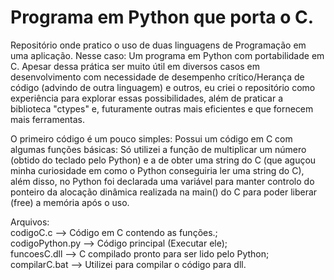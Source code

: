 # Programa em Python que porta o C.

Repositório onde pratico o uso de duas linguagens de Programação em uma aplicação. Nesse caso: Um programa em Python com portabilidade em C. Apesar dessa prática ser muito útil em diversos casos em desenvolvimento com necessidade de desempenho crítico/Herança de código (advindo de outra linguagem) e outros, eu criei o repositório como experiência para explorar essas possibilidades, além de praticar a biblioteca "ctypes" e, futuramente outras mais eficientes e que fornecem mais ferramentas.

O primeiro código é um pouco simples: Possui um código em C com algumas funções básicas: Só utilizei a função de multiplicar um número (obtido do teclado pelo Python) e a de obter uma string do C (que aguçou minha curiosidade em como o Python conseguiria ler uma string do C), além disso, no Python foi declarada uma variável para manter controlo do ponteiro da alocação dinâmica realizada na main() do C para poder liberar (free) a memória após o uso.

Arquivos:<br>
codigoC.c --> Código em C contendo as funções.;<br>
codigoPython.py --> Código principal (Executar ele);<br>
funcoesC.dll --> C compilado pronto para ser lido pelo Python;<br>
compilarC.bat --> Utilizei para compilar o código para dll.
